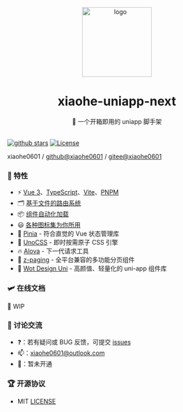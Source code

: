 <div align="center">
  <img src="https://oss.xiaohe.ink/images/xiaohe-uniapp-next.png" width="160" alt="logo"/>
  <h1>xiaohe-uniapp-next</h1>
  <span>🚀 一个开箱即用的 uniapp 脚手架</span>
</div>

<br>

[![github stars][github-stars-src]][github-stars-href]
[![License][license-src]][license-href]

xiaohe0601 / [github@xiaohe0601](https://github.com/xiaohe0601) / [gitee@xiaohe0601](https://gitee.com/xiaohe0601)

### 🎉 特性

- ⚡️ [Vue 3](https://vuejs.org)、[TypeScript](https://www.typescriptlang.org)、[Vite](https://vite.dev)、[PNPM](https://pnpm.io)
- 🗂️ [基于文件的路由系统](https://github.com/uni-helper/vite-plugin-uni-pages)
- 📦 [组件自动化加载](https://github.com/uni-helper/vite-plugin-uni-components)
- 😃 [各种图标集为你所用](https://icones.js.org)
- 🍍 [Pinia](https://pinia.vuejs.org) - 符合直觉的 Vue 状态管理库
- 🎨 [UnoCSS](https://unocss.dev) - 即时按需原子 CSS 引擎
- 🔥 [Alova](https://alova.js.org) - 下一代请求工具
- 📖 [z-paging](https://z-paging.zxlee.cn) - 全平台兼容的多功能分页组件
- 🍕 [Wot Design Uni](https://wot-design-uni.pages.dev) - 高颜值、轻量化的 uni-app 组件库

### 🛩️ 在线文档

🚧 WIP

### 🐶 讨论交流

- ❓：若有疑问或 BUG 反馈，可提交 [issues](https://github.com/xiaohe0601/xiaohe-uniapp-next/issues)
- 📫：[xiaohe0601@outlook.com](mailto:xiaohe0601@outlook.com)
- 🐧：暂未开通

### 🏆 开源协议

- MIT [LICENSE](./LICENSE)

[github-stars-src]: https://img.shields.io/github/stars/xiaohe0601/xiaohe-uniapp-next?style=flat&colorA=080f12&colorB=1fa669&logo=GitHub
[github-stars-href]: https://github.com/xiaohe0601/xiaohe-uniapp-next
[license-src]: https://img.shields.io/github/license/xiaohe0601/xiaohe-uniapp-next.svg?style=flat&colorA=080f12&colorB=1fa669
[license-href]: https://github.com/xiaohe0601/xiaohe-uniapp-next/blob/main/LICENSE